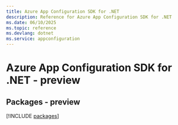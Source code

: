 ```yaml
---
title: Azure App Configuration SDK for .NET
description: Reference for Azure App Configuration SDK for .NET
ms.date: 06/10/2025
ms.topic: reference
ms.devlang: dotnet
ms.service: appconfiguration
---
```

# Azure App Configuration SDK for .NET - preview
## Packages - preview
[!INCLUDE [packages](app-configuration-index.md)]